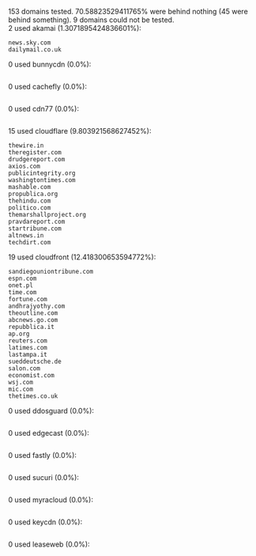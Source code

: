 153 domains tested. 70.58823529411765% were behind nothing (45 were behind something). 9 domains could not be tested.<br>
2 used akamai (1.3071895424836601%):
```
news.sky.com
dailymail.co.uk
```

0 used bunnycdn (0.0%):
```

```

0 used cachefly (0.0%):
```

```

0 used cdn77 (0.0%):
```

```

15 used cloudflare (9.803921568627452%):
```
thewire.in
theregister.com
drudgereport.com
axios.com
publicintegrity.org
washingtontimes.com
mashable.com
propublica.org
thehindu.com
politico.com
themarshallproject.org
pravdareport.com
startribune.com
altnews.in
techdirt.com
```

19 used cloudfront (12.418300653594772%):
```
sandiegouniontribune.com
espn.com
onet.pl
time.com
fortune.com
andhrajyothy.com
theoutline.com
abcnews.go.com
repubblica.it
ap.org
reuters.com
latimes.com
lastampa.it
sueddeutsche.de
salon.com
economist.com
wsj.com
mic.com
thetimes.co.uk
```

0 used ddosguard (0.0%):
```

```

0 used edgecast (0.0%):
```

```

0 used fastly (0.0%):
```

```

0 used sucuri (0.0%):
```

```

0 used myracloud (0.0%):
```

```

0 used keycdn (0.0%):
```

```

0 used leaseweb (0.0%):
```

```
